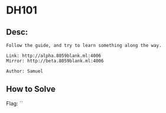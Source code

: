 # DH101

## Desc:  
```
Follow the guide, and try to learn something along the way.

Link: http://alpha.8059blank.ml:4006
Mirror: http://beta.8059blank.ml:4006

Author: Samuel
```
## How to Solve


Flag: ``

